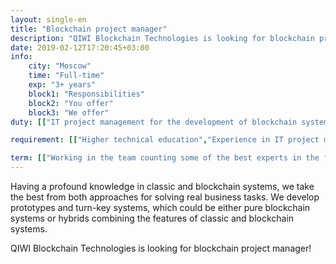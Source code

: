 ```yaml
---
layout: single-en
title: "Blockchain project manager"
description: "QIWI Blockchain Technologies is looking for blockchain project manager!"
date: 2019-02-12T17:20:45+03:00
info:
    city: "Moscow"
    time: "Full-time"
    exp: "3+ years"
    block1: "Responsibilities"
    block2: "You offer"
    block3: "We offer"
duty: [["IT project management for the development of blockchain systems","Participation in pre-sale activities"]]

requirement: [["Higher technical education","Experience in IT project management (2+ years)"],["Understanding of PMBoK or IPMA, Agile (SCRUM, Kanban) methodologies","Preferable: Experience in working as an system analyst, business analyst or developer (2+ years)"]]

term: [["Working in the team counting some of the best experts in the field of complex IT systems and IT consulting, who are constructive and positive, young and performance-driven","Turquoise company with decentralized power, a high level of personal responsibility and freedom in the ways of achieving results"],["Challenging projects in various business areas (large and medium business, start-ups)","Possibility to work remotely"],["Begin the working day flexibly — what matters for us is your performance","Cozy office in walking distance from the Paveletskaya metro station, official salary and other bonuses"]]
---
```


Having a profound knowledge in classic and blockchain systems, we take the best from both approaches for solving real business tasks. We develop prototypes and turn-key systems, which could be either pure blockchain systems or hybrids combining the features of classic and blockchain systems.

QIWI Blockchain Technologies is looking for blockchain project manager!

